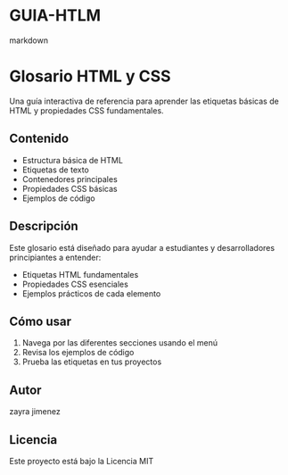 # GUIA-HTLM
markdown
# Glosario HTML y CSS

Una guía interactiva de referencia para aprender las etiquetas básicas de HTML y propiedades CSS fundamentales.

## Contenido

- Estructura básica de HTML
- Etiquetas de texto
- Contenedores principales
- Propiedades CSS básicas
- Ejemplos de código

## Descripción

Este glosario está diseñado para ayudar a estudiantes y desarrolladores principiantes a entender:
- Etiquetas HTML fundamentales
- Propiedades CSS esenciales
- Ejemplos prácticos de cada elemento

## Cómo usar

1. Navega por las diferentes secciones usando el menú
2. Revisa los ejemplos de código
3. Prueba las etiquetas en tus proyectos

## Autor
zayra jimenez 

## Licencia
Este proyecto está bajo la Licencia MIT
